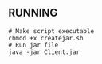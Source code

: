 ## RUNNING
```
# Make script executable
chmod +x createjar.sh
# Run jar file
java -jar Client.jar
```
